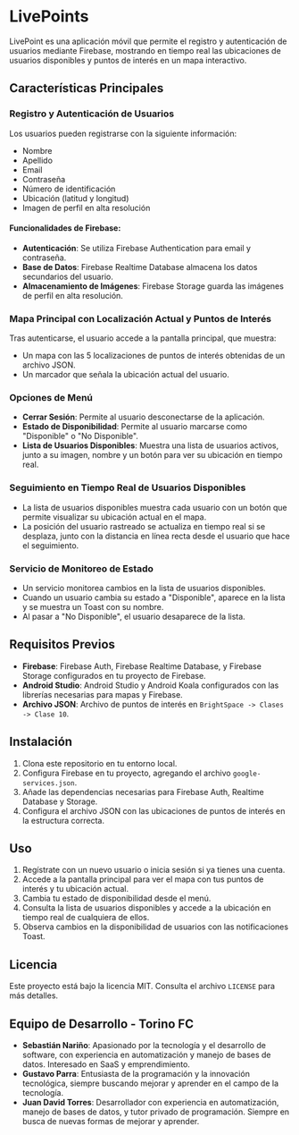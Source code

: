# LivePoints
LivePoint es una aplicación móvil que permite el registro y autenticación de usuarios mediante Firebase, mostrando en tiempo real las ubicaciones de usuarios disponibles y puntos de interés en un mapa interactivo.
## Características Principales
### Registro y Autenticación de Usuarios
Los usuarios pueden registrarse con la siguiente información:
- Nombre
- Apellido
- Email
- Contraseña
- Número de identificación
- Ubicación (latitud y longitud)
- Imagen de perfil en alta resolución
#### Funcionalidades de Firebase:
- **Autenticación**: Se utiliza Firebase Authentication para email y contraseña.
- **Base de Datos**: Firebase Realtime Database almacena los datos secundarios del usuario.
- **Almacenamiento de Imágenes**: Firebase Storage guarda las imágenes de perfil en alta resolución.
### Mapa Principal con Localización Actual y Puntos de Interés
Tras autenticarse, el usuario accede a la pantalla principal, que muestra:
- Un mapa con las 5 localizaciones de puntos de interés obtenidas de un archivo JSON.
- Un marcador que señala la ubicación actual del usuario.
### Opciones de Menú
- **Cerrar Sesión**: Permite al usuario desconectarse de la aplicación.
- **Estado de Disponibilidad**: Permite al usuario marcarse como "Disponible" o "No Disponible".
- **Lista de Usuarios Disponibles**: Muestra una lista de usuarios activos, junto a su imagen, nombre y un botón para ver su ubicación en tiempo real.
### Seguimiento en Tiempo Real de Usuarios Disponibles
- La lista de usuarios disponibles muestra cada usuario con un botón que permite visualizar su ubicación actual en el mapa.
- La posición del usuario rastreado se actualiza en tiempo real si se desplaza, junto con la distancia en línea recta desde el usuario que hace el seguimiento.
### Servicio de Monitoreo de Estado
- Un servicio monitorea cambios en la lista de usuarios disponibles.
- Cuando un usuario cambia su estado a "Disponible", aparece en la lista y se muestra un Toast con su nombre.
- Al pasar a "No Disponible", el usuario desaparece de la lista.
## Requisitos Previos
- **Firebase**: Firebase Auth, Firebase Realtime Database, y Firebase Storage configurados en tu proyecto de Firebase.
- **Android Studio**: Android Studio y Android Koala configurados con las librerías necesarias para mapas y Firebase.
- **Archivo JSON**: Archivo de puntos de interés en `BrightSpace -> Clases -> Clase 10`.
## Instalación
1. Clona este repositorio en tu entorno local.
2. Configura Firebase en tu proyecto, agregando el archivo `google-services.json`.
3. Añade las dependencias necesarias para Firebase Auth, Realtime Database y Storage.
4. Configura el archivo JSON con las ubicaciones de puntos de interés en la estructura correcta.
## Uso
1. Regístrate con un nuevo usuario o inicia sesión si ya tienes una cuenta.
2. Accede a la pantalla principal para ver el mapa con tus puntos de interés y tu ubicación actual.
3. Cambia tu estado de disponibilidad desde el menú.
4. Consulta la lista de usuarios disponibles y accede a la ubicación en tiempo real de cualquiera de ellos.
5. Observa cambios en la disponibilidad de usuarios con las notificaciones Toast.
## Licencia
Este proyecto está bajo la licencia MIT. Consulta el archivo `LICENSE` para más detalles.
## Equipo de Desarrollo - Torino FC
- **Sebastián Nariño**: Apasionado por la tecnología y el desarrollo de software, con experiencia en automatización y manejo de bases de datos. Interesado en SaaS y emprendimiento.
- **Gustavo Parra**: Entusiasta de la programación y la innovación tecnológica, siempre buscando mejorar y aprender en el campo de la tecnología.
- **Juan David Torres**: Desarrollador con experiencia en automatización, manejo de bases de datos, y tutor privado de programación. Siempre en busca de nuevas formas de mejorar y aprender.
